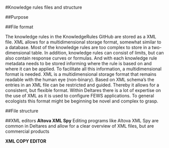 #Knowledge rules files and structure

##Purpose



##File format

The knowledge rules in the KnowledgeRules GitHub are stored as a XML file. XML allows for a multidimensional storage format, somewhat similar to a database. Most of the knowledge rules are too complex to store in a two-dimensional table. In addition, knowledge rules can consist of limits, but can also contain response curves or formulas. And with each knowledge rule metadata needs to be stored informing where the rule is based on and where it can be applied. To facilitate all this information, a multidimensional format is needed.
XML is a multidimensional storage format that remains readable with the human eye (non-binary). Based on XML schema’s the entries in an XML file can be restricted and guided. Thereby it allows for a consistent, but flexible format. 
Within Deltares there is a lot of expertise on the use of XML as it is used to configure FEWS applications. To general ecologists this format might be beginning be novel and complex to grasp.  

##File structure

##XML editors
**Altova XML Spy**
Editing programs like Altova XML Spy are common in Deltares and allow for a clear overview of XML files, but are commercial products

**XML COPY EDITOR**
